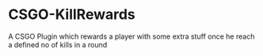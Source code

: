 # CSGO-KillRewards
A CSGO Plugin which rewards a player with some extra stuff once he reach a defined no of kills in a round

